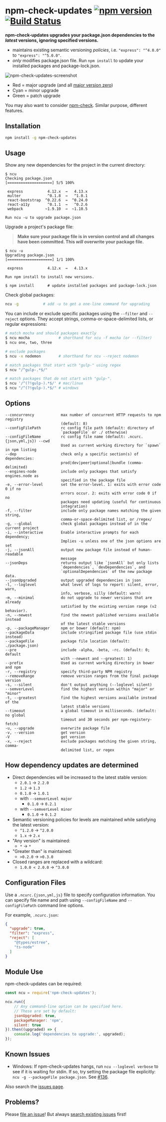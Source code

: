 # npm-check-updates [![npm version](https://badge.fury.io/js/npm-check-updates.svg)](https://www.npmjs.com/package/npm-check-updates) [![Build Status](https://travis-ci.com/raineorshine/npm-check-updates.svg?branch=master)](https://travis-ci.com/raineorshine/npm-check-updates)

**npm-check-updates upgrades your package.json dependencies to the *latest* versions, ignoring specified versions.**

- maintains existing semantic versioning *policies*, i.e. `"express": "^4.0.0"` to `"express": "^5.0.0"`.
- *only* modifies package.json file. Run `npm install` to update your installed packages and package-lock.json.

![npm-check-updates-screenshot](https://github.com/raineorshine/npm-check-updates/blob/master/.github/screenshot.png?raw=true)

- Red = major upgrade (and all [major version zero](https://semver.org/#spec-item-4))
- Cyan = minor upgrade
- Green = patch upgrade

You may also want to consider [npm-check](https://github.com/dylang/npm-check). Similar purpose, different features.

## Installation

```sh
npm install -g npm-check-updates
```

## Usage

Show any new dependencies for the project in the current directory:

```console
$ ncu
Checking package.json
[====================] 5/5 100%

 express           4.12.x  →   4.13.x
 multer            ^0.1.8  →   ^1.0.1
 react-bootstrap  ^0.22.6  →  ^0.24.0
 react-a11y        ^0.1.1  →   ^0.2.6
 webpack          ~1.9.10  →  ~1.10.5

Run ncu -u to upgrade package.json
```

Upgrade a project's package file:

> **Make sure your package file is in version control and all changes have been committed. This *will* overwrite your package file.**

```console
$ ncu -u
Upgrading package.json
[====================] 1/1 100%

 express           4.12.x  →   4.13.x

Run npm install to install new versions.

$ npm install      # update installed packages and package-lock.json
```

Check global packages:

```sh
ncu -g           # add -u to get a one-line command for upgrading
```

You can include or exclude specific packages using the `--filter` and `--reject` options. They accept strings, comma-or-space-delimited lists, or regular expressions:

```sh
# match mocha and should packages exactly
$ ncu mocha             # shorthand for ncu -f mocha (or --filter)
$ ncu one, two, three

# exclude packages
$ ncu -x nodemon        # shorthand for ncu --reject nodemon

# match packages that start with "gulp-" using regex
$ ncu "/^gulp-.*$/"

# match packages that do not start with "gulp-".
$ ncu '/^(?!gulp-).*$/' # mac/linux
$ ncu "/^(?!gulp-).*$/" # windows
```

## Options

```text
--concurrency            max number of concurrent HTTP requests to npm registry
                         (default: 8)
--configFilePath         rc config file path (default: directory of
                         `packageFile` or ./ otherwise)
--configFileName         rc config file name (default: .ncurc.{json,yml,js}) --cwd
                         Used as current working directory for `spawn` in npm listing
--dep                    check only a specific section(s) of dependencies:
                         prod|dev|peer|optional|bundle (comma-delimited)
--engines-node           include only packages that satisfy engines.node as
                         specified in the package file
-e, --error-level        set the error-level. 1: exits with error code 0 if no
                         errors occur. 2: exits with error code 0 if no
                         packages need updating (useful for continuous
                         integration)
-f, --filter             include only package names matching the given string,
                         comma-or-space-delimited list, or /regex/
-g, --global             check global packages instead of in the current project
-i, --interactive        Enable interactive prompts for each dependency;
                         Implies -u unless one of the json options are set
-j, --jsonAll            output new package file instead of human-readable
                         message
--jsonDeps               returns output like `jsonAll` but only lists
                         `dependencies`, `devDependencies`, and
                         `optionalDependencies` of the new package data.
--jsonUpgraded           output upgraded dependencies in json
-l, --loglevel           what level of logs to report: silent, error, warn,
                         info, verbose, silly (default: warn)
-m, --minimal            do not upgrade to newer versions that are already
                         satisfied by the existing version range (v2 behavior).
-n, --newest             find the newest published versions available instead
                         of the latest stable versions
-p, --packageManager     npm or bower (default: npm)
--packageData            include stringified package file (use stdin instead)
--packageFile            package file location (default: ./package.json)
--pre                    include -alpha, -beta, -rc. (default: 0; default
                         with --newest and --greatest: 1)
--prefix                 Used as current working directory in bower and npm
-r, --registry           specify third-party NPM registry
--removeRange            remove version ranges from the final package version
-s, --silent             don't output anything (--loglevel silent)
--semverLevel            find the highest version within "major" or "minor"
-t, --greatest           find the highest versions available instead of the
                         latest stable versions
--timeout                a global timeout in milliseconds. (default: no global
                         timeout and 30 seconds per npm-registery-fetch)
-u, --upgrade            overwrite package file
-v, --version            get version
-V                       get version
-x, --reject             exclude packages matching the given string, comma-
                         delimited list, or regex
```

## How dependency updates are determined

- Direct dependencies will be increased to the latest stable version:
  - `2.0.1` → `2.2.0`
  - `1.2` → `1.3`
  - `0.1.0` → `1.0.1`
  - with `--semverLevel major`
    - `0.1.0` → `0.2.1`
  - with `--semverLevel minor`
    - `0.1.0` → `0.1.2`
- Semantic versioning policies for levels are maintained while satisfying the latest version:
  - `^1.2.0` → `^2.0.0`
  - `1.x` → `2.x`
- "Any version" is maintained:
  - `*` → `*`
- "Greater than" is maintained:
  - `>0.2.0` → `>0.3.0`
- Closed ranges are replaced with a wildcard:
  - `1.0.0 < 2.0.0` → `^3.0.0`

## Configuration Files

Use a `.ncurc.{json,yml,js}` file to specify configuration information.
You can specify file name and path using `--configFileName` and `--configFilePath`
command line options.

For example, `.ncurc.json`:

```json
{
  "upgrade": true,
  "filter": "express",
  "reject": [
    "@types/estree",
    "ts-node"
  ]
}
```

## Module Use

npm-check-updates can be required:

```js
const ncu = require('npm-check-updates');

ncu.run({
    // Any command-line option can be specified here.
    // These are set by default:
    jsonUpgraded: true,
    packageManager: 'npm',
    silent: true
}).then((upgraded) => {
    console.log('dependencies to upgrade:', upgraded);
});
```

## Known Issues

- Windows: If npm-check-updates hangs, run `ncu --loglevel verbose` to see if it is waiting for stdin. If so, try setting the package file explicitly: `ncu -g --packageFile package.json`. See [#136](https://github.com/raineorshine/npm-check-updates/issues/136#issuecomment-155721102).

Also search the [issues page](https://github.com/raineorshine/npm-check-updates/issues).

## Problems?

Please [file an issue](https://github.com/raineorshine/npm-check-updates/issues)! But always [search existing issues](https://github.com/raineorshine/npm-check-updates/issues?utf8=%E2%9C%93&q=is%3Aissue) first!
